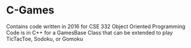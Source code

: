 # C-Games
Contains code written in 2016 for CSE 332 Object Oriented Programming
Code is in C++ for a GamesBase Class that can be extended to play TicTacToe, Sodoku, or Gomoku
